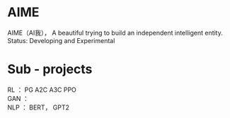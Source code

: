 # AIME
AIME（AI我）， A beautiful trying to build an independent intelligent entity.  
Status: Developing and Experimental  

# Sub - projects
RL  ： PG A2C A3C PPO  
GAN  ：  
NLP ： BERT， GPT2  